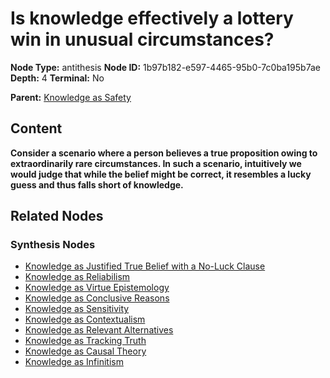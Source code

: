 # Is knowledge effectively a lottery win in unusual circumstances?

**Node Type:** antithesis
**Node ID:** 1b97b182-e597-4465-95b0-7c0ba195b7ae
**Depth:** 4
**Terminal:** No

**Parent:** [Knowledge as Safety](knowledge-as-safety-synthesis-951b308a-d743-471e-b239-8d05feac0df2.md)

## Content

**Consider a scenario where a person believes a true proposition owing to extraordinarily rare circumstances. In such a scenario, intuitively we would judge that while the belief might be correct, it resembles a lucky guess and thus falls short of knowledge.**

## Related Nodes

### Synthesis Nodes

- [Knowledge as Justified True Belief with a No-Luck Clause](knowledge-as-justified-true-belief-with-a-no-luck-clause-synthesis-dfc6582d-c889-4418-971b-cfd89e8e8e48.md)
- [Knowledge as Reliabilism](knowledge-as-reliabilism-synthesis-1039899e-65b8-4350-8ee0-66be8ae8c8e5.md)
- [Knowledge as Virtue Epistemology](knowledge-as-virtue-epistemology-synthesis-fb0c2ae5-a040-4d13-b12d-ff643f680eee.md)
- [Knowledge as Conclusive Reasons](knowledge-as-conclusive-reasons-synthesis-8a2281df-cd2e-420d-9b1c-fe32011a8bde.md)
- [Knowledge as Sensitivity](knowledge-as-sensitivity-synthesis-41f6d7ff-5125-4e5c-92bc-7d4df3131c2e.md)
- [Knowledge as Contextualism](knowledge-as-contextualism-synthesis-4c1d3e41-7d3a-4342-9d89-5071110635cc.md)
- [Knowledge as Relevant Alternatives](knowledge-as-relevant-alternatives-synthesis-9f5780bb-626e-4046-b71e-c768cc586692.md)
- [Knowledge as Tracking Truth](knowledge-as-tracking-truth-synthesis-bc89620b-2da2-466f-95f9-701f88809a61.md)
- [Knowledge as Causal Theory](knowledge-as-causal-theory-synthesis-23dce7bb-3119-475a-b0a4-01548fbc115d.md)
- [Knowledge as Infinitism](knowledge-as-infinitism-synthesis-90db8b30-e513-49f4-8391-8dd97c78df2b.md)
